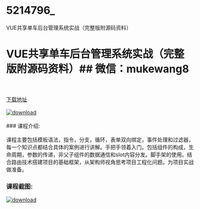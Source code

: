 # 5214796_
VUE共享单车后台管理系统实战（完整版附源码资料）
# VUE共享单车后台管理系统实战（完整版附源码资料）## 微信：mukewang8
<br/></br>[下载地址](http://www.36tz.cn/article/5214796 "下载地址")
<br/></br>[![download](http://36tz.cn/muke_img/2020_08_1-27-300x184.png "下载地址")](http://www.36tz.cn/article/5214796 "下载地址")
<br/></br>### 课程介绍:<br/></br>课程主要包括模板语法，指令，分支，循环，表单双向绑定，事件处理和过滤器，每一个知识点都结合具体的案例进行讲解。手把手领着入门。包括组件的构成，生命周期，参数的传递，非父子组件的数据通信和slot内容分发。脚手架的使用。结合路由技术搭建项目的基础框架，从架构师视角思考项目工程化问题。为项目实战做准备。

 
### 课程截图:
[![download](http://36tz.cn/muke_img/2020_08_2-26.png "下载地址")](http://www.36tz.cn/article/5214796 "下载地址")
